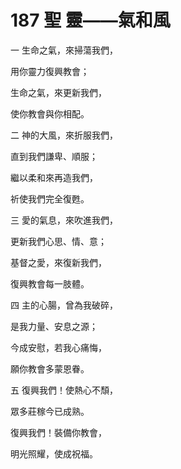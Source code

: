 # 187 聖 靈——氣和風

一 生命之氣，來掃蕩我們，

用你靈力復興教會；

生命之氣，來更新我們，

使你教會與你相配。

二 神的大風，來折服我們，

直到我們謙卑、順服；

繼以柔和來再造我們，

祈使我們完全復甦。

三 愛的氣息，來吹進我們，

更新我們心思、情、意；

基督之愛，來復新我們，

復興教會每一肢體。

四 主的心腸，曾為我破碎，

是我力量、安息之源；

今成安慰，若我心痛悔，

願你教會多蒙恩眷。

五 復興我們！使熱心不頹，

眾多莊稼今已成熟。

復興我們！裝備你教會，

明光照耀，使成祝福。

